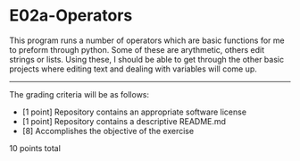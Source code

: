 # E02a-Operators

This program runs a number of operators which are basic functions for me to preform through python. Some of these are arythmetic, others edit strings or lists. Using these, I should be able to get through the other basic projects where editing text and dealing with variables will come up.

---

The grading criteria will be as follows:

* [1 point] Repository contains an appropriate software license
* [1 point] Repository contains a descriptive README.md
* [8] Accomplishes the objective of the exercise

10 points total
